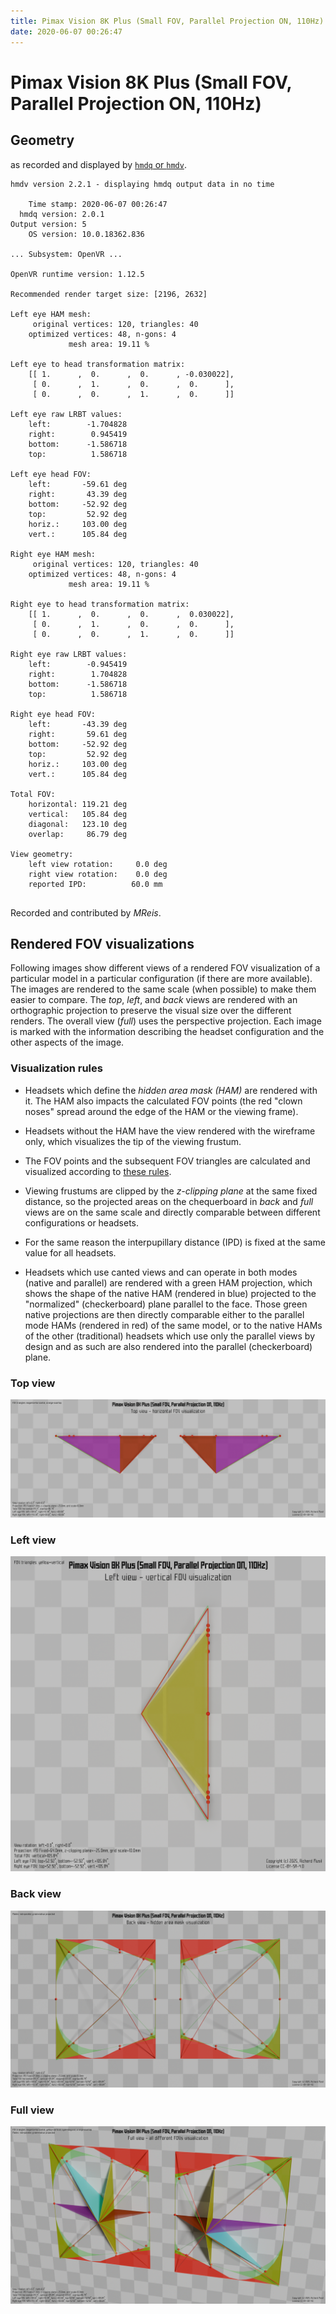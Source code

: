 ```yaml
---
title: Pimax Vision 8K Plus (Small FOV, Parallel Projection ON, 110Hz)
date: 2020-06-07 00:26:47
---
```

# Pimax Vision 8K Plus (Small FOV, Parallel Projection ON, 110Hz)

## Geometry

as recorded and displayed by [`hmdq` or `hmdv`](https://github.com/risa2000/hmdq).
```
hmdv version 2.2.1 - displaying hmdq output data in no time

    Time stamp: 2020-06-07 00:26:47
  hmdq version: 2.0.1
Output version: 5
    OS version: 10.0.18362.836

... Subsystem: OpenVR ...

OpenVR runtime version: 1.12.5

Recommended render target size: [2196, 2632]

Left eye HAM mesh:
     original vertices: 120, triangles: 40
    optimized vertices: 48, n-gons: 4
             mesh area: 19.11 %

Left eye to head transformation matrix:
    [[ 1.      ,  0.      ,  0.      , -0.030022],
     [ 0.      ,  1.      ,  0.      ,  0.      ],
     [ 0.      ,  0.      ,  1.      ,  0.      ]]

Left eye raw LRBT values:
    left:        -1.704828
    right:        0.945419
    bottom:      -1.586718
    top:          1.586718

Left eye head FOV:
    left:       -59.61 deg
    right:       43.39 deg
    bottom:     -52.92 deg
    top:         52.92 deg
    horiz.:     103.00 deg
    vert.:      105.84 deg

Right eye HAM mesh:
     original vertices: 120, triangles: 40
    optimized vertices: 48, n-gons: 4
             mesh area: 19.11 %

Right eye to head transformation matrix:
    [[ 1.      ,  0.      ,  0.      ,  0.030022],
     [ 0.      ,  1.      ,  0.      ,  0.      ],
     [ 0.      ,  0.      ,  1.      ,  0.      ]]

Right eye raw LRBT values:
    left:        -0.945419
    right:        1.704828
    bottom:      -1.586718
    top:          1.586718

Right eye head FOV:
    left:       -43.39 deg
    right:       59.61 deg
    bottom:     -52.92 deg
    top:         52.92 deg
    horiz.:     103.00 deg
    vert.:      105.84 deg

Total FOV:
    horizontal: 119.21 deg
    vertical:   105.84 deg
    diagonal:   123.10 deg
    overlap:     86.79 deg

View geometry:
    left view rotation:     0.0 deg
    right view rotation:    0.0 deg
    reported IPD:          60.0 mm


```
Recorded and contributed by _MReis_.

## Rendered FOV visualizations

Following images show different views of a rendered FOV visualization of a
particular model in a particular configuration (if there are more available).
The images are rendered to the same scale (when possible) to make them easier
to compare. The _top_, _left_, and _back_ views are rendered with an
orthographic projection to preserve the visual size over the different renders.
The overall view (_full_) uses the perspective projection. Each image is marked
with the information describing the headset configuration and the other aspects
of the image.

### Visualization rules

* Headsets which define the _hidden area mask (HAM)_ are rendered with it. The
  HAM also impacts the calculated FOV points (the red "clown noses" spread
  around the edge of the HAM or the viewing frame).

* Headsets without the HAM have the view rendered with the wireframe only, which
  visualizes the tip of the viewing frustum.

* The FOV points and the subsequent FOV triangles are calculated and visualized
  according to [these
  rules](https://risa2000.github.io/vrdocs/docs/hmd_fov_calculation).

* Viewing frustums are clipped by the _z-clipping plane_ at the same fixed
  distance, so the projected areas on the chequerboard in _back_ and _full_
  views are on the same scale and directly comparable between different
  configurations or headsets.

* For the same reason the interpupillary distance (IPD) is fixed at the same
  value for all headsets.

* Headsets which use canted views and can operate in both modes (native and
  parallel) are rendered with a green HAM projection, which shows the shape of
  the native HAM (rendered in blue) projected to the "normalized"
  (checkerboard) plane parallel to the face. Those green native projections are
  then directly comparable either to the parallel mode HAMs (rendered in red)
  of the same model, or to the native HAMs of the other (traditional) headsets
  which use only the parallel views by design and as such are also rendered
  into the parallel (checkerboard) plane.

### Top view
[![Pimax Vision 8K Plus (Small FOV, Parallel Projection ON, 110Hz) - top view](../images/PimaxVision8KPlus_Small_PP_R110_top.dmx.png)](../images/PimaxVision8KPlus_Small_PP_R110_top.dmx.png)

### Left view
[![Pimax Vision 8K Plus (Small FOV, Parallel Projection ON, 110Hz) - left view](../images/PimaxVision8KPlus_Small_PP_R110_left.dmx.png)](../images/PimaxVision8KPlus_Small_PP_R110_left.dmx.png)

### Back view
[![Pimax Vision 8K Plus (Small FOV, Parallel Projection ON, 110Hz) - back view](../images/PimaxVision8KPlus_Small_PP_R110_back.dmx.png)](../images/PimaxVision8KPlus_Small_PP_R110_back.dmx.png)

### Full view
[![Pimax Vision 8K Plus (Small FOV, Parallel Projection ON, 110Hz) - full view](../images/PimaxVision8KPlus_Small_PP_R110_over.dmx.png)](../images/PimaxVision8KPlus_Small_PP_R110_over.dmx.png)

